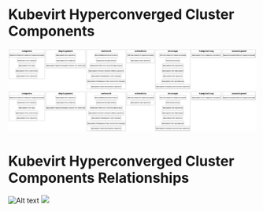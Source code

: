 
# Kubevirt Hyperconverged Cluster Components

![Alt text](https://raw.githubusercontent.com/kubevirt/hyperconverged-cluster-operator/main/docs/component.gv.svg?sanitize=true)
<img src="https://raw.githubusercontent.com/kubevirt/hyperconverged-cluster-operator/main/docs/component.gv.svg?sanitize=true">

# Kubevirt Hyperconverged Cluster Components Relationships

![Alt text](https://raw.githubusercontent.com/kubevirt/hyperconverged-cluster-operator/main/docs/managed-by.svg?sanitize=true)
<img src="https://raw.githubusercontent.com/kubevirt/hyperconverged-cluster-operator/main/docs/managed-by.svg?sanitize=true">
